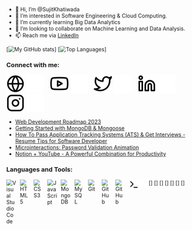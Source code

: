 - 👋 Hi, I’m @SujitKhatiwada
- 👀 I’m interested in Software Engineering & Cloud Computing.
- 🌱 I’m currently learning Big Data Analytics
- 💞️ I’m looking to collaborate on Machine Learning and Data Analysis.
- 📫 Reach me via [LinkedIn](https://www.linkedin.com/in/sujitkhatiwada "Sujit Khatiwada LinkedIn Profile")

<!---
SujitKhatiwada/SujitKhatiwada is a ✨ special ✨ repository because its `README.md` (this file) appears on your GitHub profile.
You can click the Preview link to take a look at your changes.
--->
[![My GitHub stats](https://github-readme-stats.vercel.app/api?username=sujitkhatiwada&show_icons=true&theme=radical)]
[![Top Languages](https://github-readme-stats.vercel.app/api/top-langs/?username=sujitkhatiwada&show_icons=true&theme=radical)]

### Connect with me:

[![website](./img/globe-light.svg)](https://sujitkhatiwada.com.np#gh-light-mode-only)
[![website](./img/globe-dark.svg)](https://sujitkhatiwada.com.np#gh-dark-mode-only)
&nbsp;&nbsp;
[![website](./img/youtube-light.svg)](https://www.youtube.com/@sujitkhatiwada5154#gh-light-mode-only)
[![website](./img/youtube-dark.svg)](https://www.youtube.com/@sujitkhatiwada5154#gh-dark-mode-only)
&nbsp;&nbsp;
[![website](./img/twitter-light.svg)](https://twitter.com/sujeet_1384#gh-light-mode-only)
[![website](./img/twitter-dark.svg)](https://twitter.com/sujeet_1384#gh-dark-mode-only)
&nbsp;&nbsp;
[![website](./img/linkedin-light.svg)](https://linkedin.com/in/sujitkhatiwada#gh-light-mode-only)
[![website](./img/linkedin-dark.svg)](https://linkedin.com/in/sujitkhatiwada#gh-dark-mode-only)
&nbsp;&nbsp;
[![website](./img/instagram-light.svg)](https://instagram.com/sujit_khatiwada_official#gh-light-mode-only)
[![website](./img/instagram-dark.svg)](https://instagram.com/sujit_khatiwada_official#gh-dark-mode-only)

<!-- BLOG-POST-LIST:START -->
- [Web Development Roadmap 2023](https://dev.to/codestackr/web-development-roadmap-2023-5beo)
- [Getting Started with MongoDB &amp; Mongoose](https://dev.to/codestackr/getting-started-with-mongodb-mongoose-2h6a)
- [How To Pass Application Tracking Systems &lpar;ATS&rpar; &amp; Get Interviews - Resume Tips for Software Developer](https://dev.to/codestackr/how-to-pass-application-tracking-systems-ats-get-interviews-resume-tips-for-software-developer-4bmo)
- [Microinteractions: Password Validation Animation](https://dev.to/codestackr/microinteractions-password-validation-animation-5629)
- [Notion + YouTube - A Powerful Combination for Productivity](https://dev.to/codestackr/notion-youtube-a-powerful-combination-for-productivity-1def)
<!-- BLOG-POST-LIST:END -->

### Languages and Tools:

[<img align="left" alt="Visual Studio Code" width="26px" src="https://cdn.jsdelivr.net/gh/devicons/devicon/icons/vscode/vscode-original.svg" style="padding-right:10px;" />]
[<img align="left" alt="HTML5" width="26px" src="https://cdn.jsdelivr.net/gh/devicons/devicon/icons/html5/html5-original.svg" style="padding-right:10px;" />]
[<img align="left" alt="CSS3" width="26px" src="https://cdn.jsdelivr.net/gh/devicons/devicon/icons/css3/css3-original.svg" style="padding-right:10px;" />]
[<img align="left" alt="JavaScript" width="26px" src="https://cdn.jsdelivr.net/gh/devicons/devicon/icons/javascript/javascript-original.svg" style="padding-right:10px;" />]
[<img align="left" alt="MongoDB" width="26px" src="https://cdn.jsdelivr.net/gh/devicons/devicon/icons/mongodb/mongodb-original.svg" style="padding-right:10px;" />]
[<img align="left" alt="MySQL" width="26px" src="https://cdn.jsdelivr.net/gh/devicons/devicon/icons/mysql/mysql-original.svg" style="padding-right:10px;" />]
[<img align="left" alt="Git" width="26px" src="https://cdn.jsdelivr.net/gh/devicons/devicon/icons/git/git-original.svg" style="padding-right:10px;" />]
[<img align="left" alt="GitHub" width="26px" src="https://user-images.githubusercontent.com/3369400/139447912-e0f43f33-6d9f-45f8-be46-2df5bbc91289.png" style="padding-right:10px;" />](https://www.youtube.com/playlist?list=PLkwxH9e_vrAJ0WbEsFA9W3I1W-g_BTsbt#gh-dark-mode-only)
[<img align="left" alt="GitHub" width="26px" src="https://user-images.githubusercontent.com/3369400/139448065-39a229ba-4b06-434b-bc67-616e2ed80c8f.png" style="padding-right:10px;" />](https://www.youtube.com/playlist?list=PLkwxH9e_vrAJ0WbEsFA9W3I1W-g_BTsbt#gh-light-mode-only)
[<img align="left" alt="Terminal" width="26px" src="./img/terminal-light.svg" />](https://www.youtube.com/playlist?list=PLkwxH9e_vrAJ0WbEsFA9W3I1W-g_BTsbt#gh-light-mode-only)
[<img align="left" alt="Terminal" width="26px" src="./img/terminal-dark.svg" />](https://www.youtube.com/playlist?list=PLkwxH9e_vrAJ0WbEsFA9W3I1W-g_BTsbt#gh-dark-mode-only)
